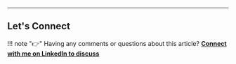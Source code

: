 ---

## Let's Connect

!!! note "👉"
    Having any comments or questions about this article?
    **[Connect with me on LinkedIn to discuss](https://www.linkedin.com/in/viktormalyi/)**